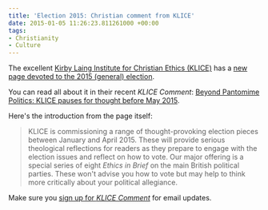 ```yaml
---
title: 'Election 2015: Christian comment from KLICE'
date: 2015-01-05 11:26:23.811261000 +00:00
tags:
- Christianity
- Culture
---
```

The excellent [Kirby Laing Institute for Christian Ethics (KLICE)](http://klice.co.uk/) has a [new page devoted to the 2015 (general) election](http://klice.co.uk/index.php/resources/election2015).

You can read all about it in their recent _KLICE Comment_: [Beyond Pantomime Politics: KLICE pauses for thought before May 2015](http://tyndalehouse.createsend.com/t/ViewEmail/r/92E079557F585A102540EF23F30FEDED).

Here's the introduction from the page itself:

> KLICE is commissioning a range of thought-provoking election pieces between January and April 2015. These will provide serious theological reflections for readers as they prepare to engage with the election issues and reflect on how to vote. Our major offering is a special series of eight _Ethics in Brief_ on the main British political parties. These won't advise you how to vote but may help to think more critically about your political allegiance.

Make sure you [sign up for _KLICE Comment_](http://klice.co.uk/index.php/contact#klicenews) for email updates.
